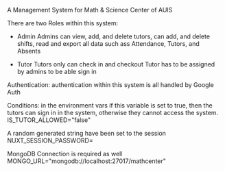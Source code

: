 A Management System for Math & Science Center of AUIS

There are two Roles within this system:

- Admin
  Admins can view, add, and delete tutors,
  can add, and delete shifts,
  read and export all data such ass Attendance, Tutors, and Absents

- Tutor
  Tutors only can check in and checkout
  Tutor has to be assigned by admins to be able sign in

Authentication:
authentication within this system is all handled by Google Auth

Conditions:
in the environment vars if this variable is set to true, then the tutors can sign in in the system,
otherwise they cannot access the system.
IS_TUTOR_ALLOWED="false"

A random generated string have been set to the session
NUXT_SESSION_PASSWORD=

MongoDB Connection is required as well
MONGO_URL="mongodb://localhost:27017/mathcenter"
